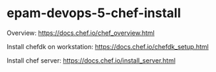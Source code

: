 # epam-devops-5-chef-install

Overview:
https://docs.chef.io/chef_overview.html

Install chefdk on workstation:
https://docs.chef.io/chefdk_setup.html

Install chef server:
https://docs.chef.io/install_server.html

